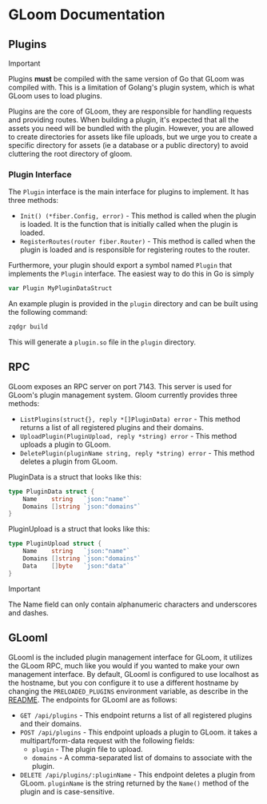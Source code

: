 # GLoom Documentation

## Plugins

> [!IMPORTANT]  
> Plugins __must__ be compiled with the same version of Go that GLoom was compiled with. This is a limitation of Golang's plugin system, which is what GLoom uses to load plugins.

Plugins are the core of GLoom, they are responsible for handling requests and providing routes. When building a plugin, it's expected that all the assets you need will be bundled with the plugin. However, you are allowed to create directories for assets like file uploads, but we urge you to create a specific directory for assets (ie a database or a public directory) to avoid cluttering the root directory of gloom.

### Plugin Interface

The `Plugin` interface is the main interface for plugins to implement. It has three methods:

- `Init() (*fiber.Config, error)` - This method is called when the plugin is loaded. It is the function that is initially called when the plugin is loaded.
- `RegisterRoutes(router fiber.Router)` - This method is called when the plugin is loaded and is responsible for registering routes to the router.

Furthermore, your plugin should export a symbol named `Plugin` that implements the `Plugin` interface. The easiest way to do this in Go is simply

```go
var Plugin MyPluginDataStruct
```

An example plugin is provided in the `plugin` directory and can be built using the following command:

```bash
zqdgr build
```

This will generate a `plugin.so` file in the `plugin` directory.

## RPC

GLoom exposes an RPC server on port 7143. This server is used for GLoom's plugin management system. Gloom currently provides three methods:

- `ListPlugins(struct{}, reply *[]PluginData) error` - This method returns a list of all registered plugins and their domains.
- `UploadPlugin(PluginUpload, reply *string) error` - This method uploads a plugin to GLoom. 
- `DeletePlugin(pluginName string, reply *string) error` - This method deletes a plugin from GLoom.

PluginData is a struct that looks like this:

```go
type PluginData struct {
	Name    string   `json:"name"`
	Domains []string `json:"domains"`
}
```

PluginUpload is a struct that looks like this:

```go
type PluginUpload struct {
	Name    string   `json:"name"`
	Domains []string `json:"domains"`
	Data    []byte   `json:"data"`
}
```

> [!IMPORTANT]
> The Name field can only contain alphanumeric characters and underscores and dashes.

## GLoomI

GLoomI is the included plugin management interface for GLoom, it utilizes the GLoom RPC, much like you would if you wanted to make your own management interface. By default, GLoomI is configured to use localhost as the hostname, but you con configure it to use a different hostname by changing the `PRELOADED_PLUGINS` environment variable, as describe in the [README](README.md). The endpoints for GLoomI are as follows:

- `GET /api/plugins` - This endpoint returns a list of all registered plugins and their domains.
- `POST /api/plugins` - This endpoint uploads a plugin to GLoom. it takes a multipart/form-data request with the following fields:
  - `plugin` - The plugin file to upload.
  - `domains` - A comma-separated list of domains to associate with the plugin.
- `DELETE /api/plugins/:pluginName` - This endpoint deletes a plugin from GLoom. `pluginName` is the string returned by the `Name()` method of the plugin and is case-sensitive.
